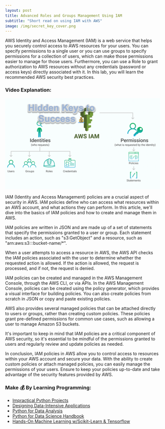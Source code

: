 ```yaml
---
layout: post
title: Advanced Roles and Groups Management Using IAM
subtitle: "Short read on using IAM with AWS"
image: /img/secret_key_cover.png
---
```


AWS Identity and Access Management (IAM) is a web service that helps you securely control access to AWS resources for your users. You can specify permissions to a single user or you can use groups to specify permissions for a collection of users, which can make those permissions easier to manage for those users. Furthermore, you can use a Role to grant authorization to AWS resources without any credentials (password or access keys) directly associated with it. In this lab, you will learn the recommended AWS security best practices.

### Video Explanation:

[![IMAGE_ALT](../img/secret_key.png)](https://youtu.be/--OMestCe_E)

IAM (Identity and Access Management) policies are a crucial aspect of security in AWS. IAM policies define who can access what resources within an AWS account, and what actions they can perform. In this article, we'll dive into the basics of IAM policies and how to create and manage them in AWS.

IAM policies are written in JSON and are made up of a set of statements that specify the permissions granted to a user or group. Each statement includes an action, such as "s3:GetObject" and a resource, such as "arn:aws:s3:::bucket-name/*".

When a user attempts to access a resource in AWS, the AWS API checks the IAM policies associated with the user to determine whether the requested action is allowed. If the action is allowed, the request is processed, and if not, the request is denied.

IAM policies can be created and managed in the AWS Management Console, through the AWS CLI, or via APIs. In the AWS Management Console, policies can be created using the policy generator, which provides a visual interface for building policies. You can also create policies from scratch in JSON or copy and paste existing policies.

AWS also provides several managed policies that can be attached directly to users or groups, rather than creating custom policies. These policies grant pre-defined permissions for common use cases, such as allowing a user to manage Amazon S3 buckets.

It's important to keep in mind that IAM policies are a critical component of AWS security, so it's essential to be mindful of the permissions granted to users and regularly review and update policies as needed.

In conclusion, IAM policies in AWS allow you to control access to resources within your AWS account and secure your data. With the ability to create custom policies or attach managed policies, you can easily manage the permissions of your users. Ensure to keep your policies up-to-date and take advantage of the security features provided by AWS.

### Make 💰 By Learning Programming:

- [Impractical Python Projects](https://amzn.to/3JpCpWH)
- [Designing Data-Intensive Applications](https://amzn.to/3Hgh5Sj)
- [Python for Data Analysis](https://amzn.to/3D0C8pl)
- [Python for Data Science Handbook](https://amzn.to/3XnZ1ez)
- [Hands-On Machine Learning w/Scikit-Learn & Tensorflow](https://amzn.to/3QTWoyt)

<br>